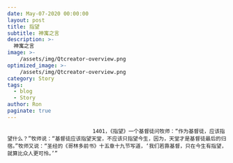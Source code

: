 ```yaml
---
date: May-07-2020 00:00:00
layout: post
title: 指望
subtitle: 神寓之言
description: >-
  神寓之言
image: >-
    /assets/img/Qtcreator-overview.png
optimized_image: >-
    /assets/img/Qtcreator-overview.png
category: Story
tags:
  - blog
  - Story
author: Ron
paginate: true
---
```


							　　1401，《指望》一个基督徒问牧师：“作为基督徒，应该指望什么？”牧师说：“基督徒应该指望天堂，不应该只指望今生，因为，天堂才是基督徒最后的归宿。”牧师又说：“圣经的《哥林多前书》十五章十九节写道，‘我们若靠基督，只在今生有指望，就算比众人更可怜。’”
							
							
						